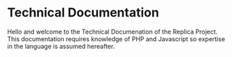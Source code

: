 # Technical Documentation

Hello and welcome to the Technical Documenation of the Replica Project. This documentation requires knowledge of PHP and Javascript so expertise in the language is assumed hereafter. 




  